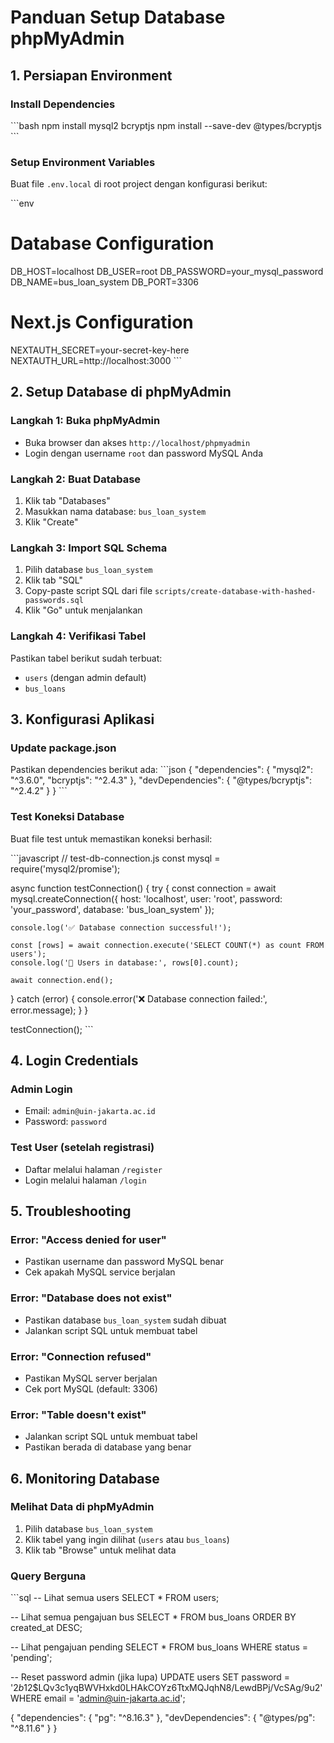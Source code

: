 # Panduan Setup Database phpMyAdmin

## 1. Persiapan Environment

### Install Dependencies
\`\`\`bash
npm install mysql2 bcryptjs
npm install --save-dev @types/bcryptjs
\`\`\`

### Setup Environment Variables
Buat file `.env.local` di root project dengan konfigurasi berikut:

\`\`\`env
# Database Configuration
DB_HOST=localhost
DB_USER=root
DB_PASSWORD=your_mysql_password
DB_NAME=bus_loan_system
DB_PORT=3306

# Next.js Configuration
NEXTAUTH_SECRET=your-secret-key-here
NEXTAUTH_URL=http://localhost:3000
\`\`\`

## 2. Setup Database di phpMyAdmin

### Langkah 1: Buka phpMyAdmin
- Buka browser dan akses `http://localhost/phpmyadmin`
- Login dengan username `root` dan password MySQL Anda

### Langkah 2: Buat Database
1. Klik tab "Databases"
2. Masukkan nama database: `bus_loan_system`
3. Klik "Create"

### Langkah 3: Import SQL Schema
1. Pilih database `bus_loan_system`
2. Klik tab "SQL"
3. Copy-paste script SQL dari file `scripts/create-database-with-hashed-passwords.sql`
4. Klik "Go" untuk menjalankan

### Langkah 4: Verifikasi Tabel
Pastikan tabel berikut sudah terbuat:
- `users` (dengan admin default)
- `bus_loans`

## 3. Konfigurasi Aplikasi

### Update package.json
Pastikan dependencies berikut ada:
\`\`\`json
{
  "dependencies": {
    "mysql2": "^3.6.0",
    "bcryptjs": "^2.4.3"
  },
  "devDependencies": {
    "@types/bcryptjs": "^2.4.2"
  }
}
\`\`\`

### Test Koneksi Database
Buat file test untuk memastikan koneksi berhasil:

\`\`\`javascript
// test-db-connection.js
const mysql = require('mysql2/promise');

async function testConnection() {
  try {
    const connection = await mysql.createConnection({
      host: 'localhost',
      user: 'root',
      password: 'your_password',
      database: 'bus_loan_system'
    });
    
    console.log('✅ Database connection successful!');
    
    const [rows] = await connection.execute('SELECT COUNT(*) as count FROM users');
    console.log('👤 Users in database:', rows[0].count);
    
    await connection.end();
  } catch (error) {
    console.error('❌ Database connection failed:', error.message);
  }
}

testConnection();
\`\`\`

## 4. Login Credentials

### Admin Login
- Email: `admin@uin-jakarta.ac.id`
- Password: `password`

### Test User (setelah registrasi)
- Daftar melalui halaman `/register`
- Login melalui halaman `/login`

## 5. Troubleshooting

### Error: "Access denied for user"
- Pastikan username dan password MySQL benar
- Cek apakah MySQL service berjalan

### Error: "Database does not exist"
- Pastikan database `bus_loan_system` sudah dibuat
- Jalankan script SQL untuk membuat tabel

### Error: "Connection refused"
- Pastikan MySQL server berjalan
- Cek port MySQL (default: 3306)

### Error: "Table doesn't exist"
- Jalankan script SQL untuk membuat tabel
- Pastikan berada di database yang benar

## 6. Monitoring Database

### Melihat Data di phpMyAdmin
1. Pilih database `bus_loan_system`
2. Klik tabel yang ingin dilihat (`users` atau `bus_loans`)
3. Klik tab "Browse" untuk melihat data

### Query Berguna
\`\`\`sql
-- Lihat semua users
SELECT * FROM users;

-- Lihat semua pengajuan bus
SELECT * FROM bus_loans ORDER BY created_at DESC;

-- Lihat pengajuan pending
SELECT * FROM bus_loans WHERE status = 'pending';

-- Reset password admin (jika lupa)
UPDATE users SET password = '$2b$12$LQv3c1yqBWVHxkd0LHAkCOYz6TtxMQJqhN8/LewdBPj/VcSAg/9u2' WHERE email = 'admin@uin-jakarta.ac.id';

{
  "dependencies": {
    "pg": "^8.16.3"
  },
  "devDependencies": {
    "@types/pg": "^8.11.6"
  }
}